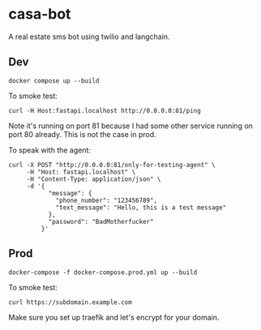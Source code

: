 # casa-bot

A real estate sms bot using twilio and langchain.

## Dev

`docker compose up --build`

To smoke test:

`curl -H Host:fastapi.localhost http://0.0.0.0:81/ping`

Note it's running on port 81 because I had some other service running on
port 80 already. This is not the case in prod.

To speak with the agent:
```
curl -X POST "http://0.0.0.0:81/only-for-testing-agent" \
     -H "Host: fastapi.localhost" \
     -H "Content-Type: application/json" \
     -d '{
           "message": {
             "phone_number": "123456789",
             "text_message": "Hello, this is a test message"
           },
           "password": "BadMotherfucker"
         }'

```
## Prod

`docker-compose -f docker-compose.prod.yml up --build`

To smoke test:

`curl https://subdomain.example.com`

Make sure you set up traefik and let's encrypt for your domain.

